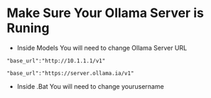 # Make Sure Your Ollama Server is Runing
- Inside Models You will need to change Ollama Server URL
```
"base_url":"http://10.1.1.1/v1"
```
```
"base_url":"https://server.ollama.ia/v1"
```
- Inside .Bat You will need to change yourusername
